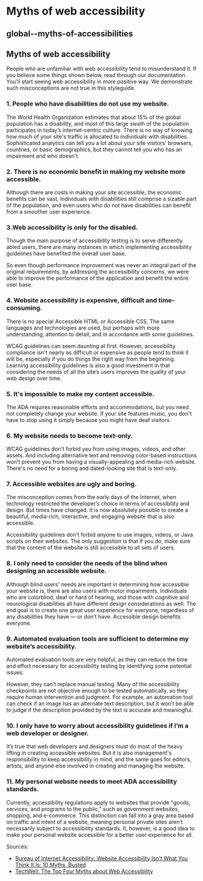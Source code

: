 # Myths of web accessibility

## global--myths-of-accessibilities

## Myths of web accessibility

People who are unfamiliar with web accessibility tend to misunderstand it. If you believe some things shown below, read through our documentation. You'll start seeing web accessibility in more positive way. We demonstrate such misconceptions are not true in this styleguide.

### 1. People who have disabilities do not use my website.

The World Health Organization estimates that about 15% of the global population has a disability, and most of this large swath of the population participates in today’s internet-centric culture. There is no way of knowing how much of your site's traffic is allocated to individuals with disabilities. Sophisticated analytics can tell you a lot about your site visitors' browsers, countries, or basic demographics, but they cannot tell you who has an impairment and who doesn't.

### 2. There is no economic benefit in making my website more accessible.

Although there are costs in making your site accessible, the economic benefits can be vast. Individuals with disabilities still comprise a sizable part of the population, and even users who do not have disabilities can benefit from a smoother user experience.

### 3.Web accessibility is only for the disabled.

Though the main purpose of accessibility testing is to serve differently abled users, there are many instances in which implementing accessibility guidelines have benefited the overall user base.

So even though performance improvement was never an integral part of the original requirements, by addressing the accessibility concerns, we were able to improve the performance of the application and benefit the entire user base.

### 4. Website accessibility is expensive, difficult and time-consuming.

There is no special Accessible HTML or Accessible CSS. The same languages and technologies are used, but perhaps with more understanding, attention to detail, and in accordance with some guidelines.

WCAG guidelines can seem daunting at first. However, accessibility compliance isn't nearly as difficult or expensive as people tend to think it will be, especially if you do things the right way from the beginning. Learning accessibility guidelines is also a good investment in that considering the needs of all the site’s users improves the quality of your web design over time.

### 5. It's impossible to make my content accessible.

The ADA requires reasonable efforts and accommodations, but you need not completely change your website. If your site features music, you don't have to stop using it simply because you might have deaf visitors.

### 6. My website needs to become text-only.

WCAG guidelines don't forbid you from using images, videos, and other assets. And including alternative text and removing color-based instructions won’t prevent you from having a visually-appealing and media-rich website. There's no need for a boring and dated-looking site that is text-only.

### 7. Accessible websites are ugly and boring.

The misconception comes from the early days of the Internet, when technology restricted the developer’s choice in terms of accessibility and design. But times have changed. It is now absolutely possible to create a beautiful, media-rich, interactive, and engaging website that is also accessible.

Accessibility guidelines don’t forbid anyone to use images, videos, or Java scripts on their websites. The only suggestion is that if you do, make sure that the content of the website is still accessible to all sets of users.

### 8. I only need to consider the needs of the blind when designing an accessible website.

Although blind users' needs are important in determining how accessible your website is, there are also users with motor impairments. Individuals who are colorblind, deaf or hard of hearing, and those with cognitive and neurological disabilities all have different design considerations as well. The end goal is to create one great user experience for everyone, regardless of any disabilities they have — or don’t have. Accessible design benefits everyone.

### 9. Automated evaluation tools are sufficient to determine my website’s accessibility.

Automated evaluation tools are very helpful, as they can reduce the time and effort necessary for accessibility testing by identifying some potential issues.

However, they can’t replace manual testing. Many of the accessibility checkpoints are not objective enough to be tested automatically, so they require human intervention and judgment. For example, an automation tool can check if an image has an alternate text description, but it won’t be able to judge if the description provided by the text is accurate and meaningful.

### 10. I only have to worry about accessibility guidelines if I’m a web developer or designer.

It’s true that web developers and designers must do most of the heavy lifting in creating accessible websites. But it is also management's responsibility to keep accessibility in mind, and the same goes for editors, artists, and anyone else involved in creating and managing the website.

### 11. My personal website needs to meet ADA accessibility standards.

Currently, accessibility regulations apply to websites that provide "goods, services, and programs to the public," such as government websites, shopping, and e-commerce. This distinction can fall into a gray area based on traffic and intent of a website, meaning personal private sites aren’t necessarily subject to accessibility standards. It, however, is a good idea to make your personal website accessible for a better user experience for all.

Sources:

* [Bureau of Internet Accessibility: Website Accessibility Isn't What You Think It Is: 10 Myths, Busted](https://www.boia.org/blog/website-accessibility-isnt-what-you-think-it-is-10-myths-busted)
* [TechWell: The Top Four Myths about Web Accessibility](https://www.techwell.com/techwell-insights/2014/11/top-four-myths-about-web-accessibility)

